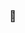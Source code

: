 ### 👋

<!--
Uso

Dcompras.js, compras.js y proveedores.js tienen sus respectivos códigos de creación de la base de datos, inserción de los 2000 datos y sus respectivos cruds, si desea utlizar una funcion solo debe descomentarla y correr el código.

-->
